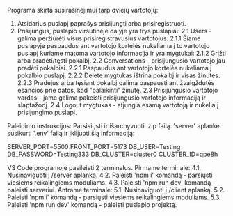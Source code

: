 Programa skirta susirašinėjimui tarp dviejų vartotojų:

1. Atsidarius puslapį paprašys prisijungti arba prisiregistruoti.
2. Prisijungus, puslapio viršutinėje dalyje yra trys puslapiai: 
  2.1 Users - galima peržiūrėti visus prisiregistravusius vartotojus:
     2.1.1 Šiame puslapyje paspaudus ant vartotojo kortelės nukeliama į to vartotojo puslapį kuriame matoma vartotojo informacija ir yra mygtukai:
     2.1.2 Grįžti arba pradėti/tęsti pokalbį.
  2.2 Conversations - prisijungusio vartotojo jau pradėti pokalbiai. 
     2.2.1 Paspaudus ant vartotojo kortelės nukeliama į pokalbio puslapį.
     2.2.2 Delete mygtukas ištrina pokalbį ir visas žinutes.
     2.2.3 Pradėjus arba tęsiant pokalbį galima paspausti ant žvaigždutės esančios prie datos, kad "palaikinti" žinutę.
  2.3 Prisijungusio vartotojo vardas - jame galima pakeisti prisijungusio vartotojo informaciją ir slaptažodį.
  2.4 Logout mygtukas - atjungia esamą vartotoją ir nukelia į prisijungimo puslapį.

Paleidimo instrukcijos:
Parsisiųsti ir išarchyvuoti .zip failą.
'server' aplanke susikurti '.env' failą ir įklijuoti šią informaciją:

SERVER_PORT=5500
FRONT_PORT=5173
DB_USER=Testing
DB_PASSWORD=Testing333
DB_CLUSTER=cluster0
CLUSTER_ID=qpe8h

VS Code programoje pasileisti 2 terminalus.
Pirmame terminale: 4.1. Nusinaviguoti į /server aplanką. 4.2. Paleisti 'npm i' komandą - parsiųsti viesiems reikalingiems moduliams. 4.3. Paleisti 'npm run dev' komandą - paleisti serveriui.
Antrame terminale: 5.1. Nusinaviguoti į /client aplanką. 5.2. Paleisti 'npm i' komandą - parsiųsti viesiems reikalingiems moduliams. 5.3. Paleisti 'npm run dev' komandą - paleisti puslapio projektą.

